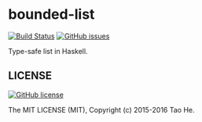 bounded-list
============

[![Build Status](https://img.shields.io/travis/sighingnow/bounded-list/master.svg)](https://travis-ci.org/sighingnow/bounded-list?branch=master) [![GitHub issues](https://img.shields.io/github/issues/sighingnow/bounded-list.svg)](https://github.com/sighingnow/bounded-list/issues)

Type-safe list in Haskell.

## LICENSE

[![GitHub license](https://img.shields.io/badge/license-MIT-blue.svg)](https://raw.githubusercontent.com/sighingnow/bounded-list/master/LICENSE)

The MIT LICENSE (MIT), Copyright (c) 2015-2016 Tao He.

